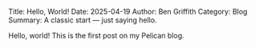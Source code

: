 Title: Hello, World!
Date: 2025-04-19
Author: Ben Griffith
Category: Blog
Summary: A classic start — just saying hello.

Hello, world! This is the first post on my Pelican blog.